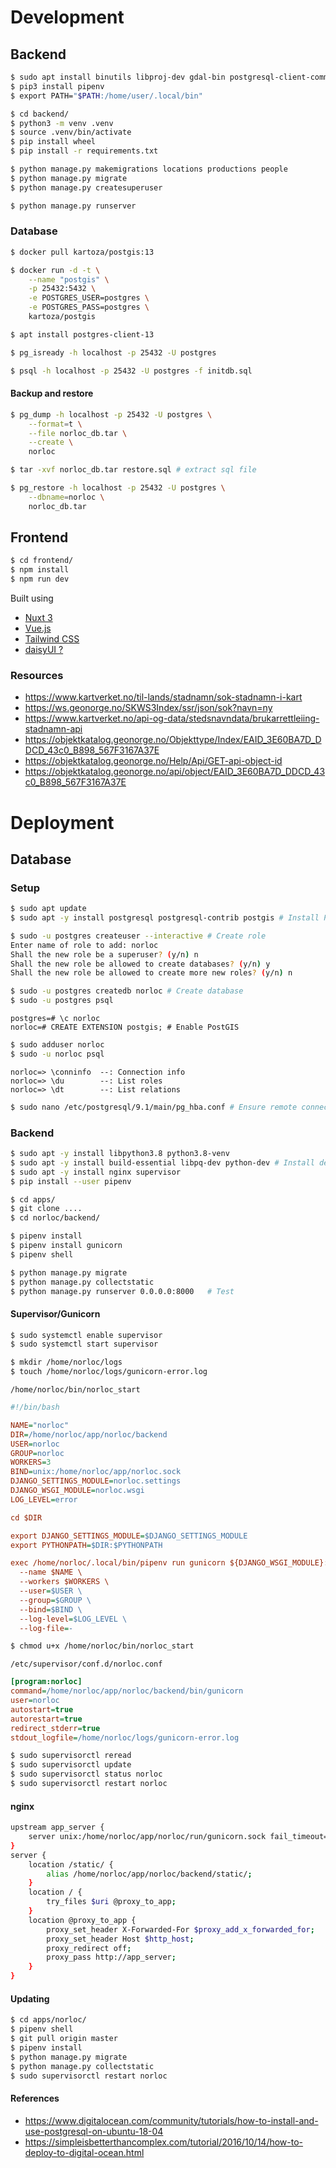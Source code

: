 # Development

## Backend

```sh
$ sudo apt install binutils libproj-dev gdal-bin postgresql-client-common
$ pip3 install pipenv
$ export PATH="$PATH:/home/user/.local/bin"
```

```sh
$ cd backend/
$ python3 -m venv .venv
$ source .venv/bin/activate
$ pip install wheel
$ pip install -r requirements.txt

$ python manage.py makemigrations locations productions people
$ python manage.py migrate
$ python manage.py createsuperuser

$ python manage.py runserver
```

### Database

```sh
$ docker pull kartoza/postgis:13

$ docker run -d -t \
    --name "postgis" \
    -p 25432:5432 \
    -e POSTGRES_USER=postgres \
    -e POSTGRES_PASS=postgres \
    kartoza/postgis

$ apt install postgres-client-13

$ pg_isready -h localhost -p 25432 -U postgres

$ psql -h localhost -p 25432 -U postgres -f initdb.sql 
```

#### Backup and restore

```sh
$ pg_dump -h localhost -p 25432 -U postgres \
    --format=t \
    --file norloc_db.tar \
    --create \
    norloc

$ tar -xvf norloc_db.tar restore.sql # extract sql file

$ pg_restore -h localhost -p 25432 -U postgres \
    --dbname=norloc \
    norloc_db.tar
```


## Frontend

```sh
$ cd frontend/
$ npm install
$ npm run dev
```

Built using
* [Nuxt 3](https://v3.nuxtjs.org/)
* [Vue.js](https://vuejs.org/)
* [Tailwind CSS](https://tailwindcss.com/)
* [daisyUI ?](https://daisyui.com/)

### Resources

* https://www.kartverket.no/til-lands/stadnamn/sok-stadnamn-i-kart
* https://ws.geonorge.no/SKWS3Index/ssr/json/sok?navn=ny
* https://www.kartverket.no/api-og-data/stedsnavndata/brukarrettleiing-stadnamn-api
* https://objektkatalog.geonorge.no/Objekttype/Index/EAID_3E60BA7D_DDCD_43c0_B898_567F3167A37E
* https://objektkatalog.geonorge.no/Help/Api/GET-api-object-id
* https://objektkatalog.geonorge.no/api/object/EAID_3E60BA7D_DDCD_43c0_B898_567F3167A37E


# Deployment

## Database

### Setup

```sh
$ sudo apt update
$ sudo apt -y install postgresql postgresql-contrib postgis # Install PostgreSQL and PostGIS

$ sudo -u postgres createuser --interactive # Create role
Enter name of role to add: norloc
Shall the new role be a superuser? (y/n) n
Shall the new role be allowed to create databases? (y/n) y
Shall the new role be allowed to create more new roles? (y/n) n

$ sudo -u postgres createdb norloc # Create database
$ sudo -u postgres psql
```
```postgres
postgres=# \c norloc
norloc=# CREATE EXTENSION postgis; # Enable PostGIS
```
```sh
$ sudo adduser norloc
$ sudo -u norloc psql
```
```postgres
norloc=> \conninfo  --: Connection info
norloc=> \du        --: List roles
norloc=> \dt        --: List relations
```
```sh
$ sudo nano /etc/postgresql/9.1/main/pg_hba.conf # Ensure remote connection is disabled (default)
```

### Backend

```sh
$ sudo apt -y install libpython3.8 python3.8-venv
$ sudo apt -y install build-essential libpq-dev python-dev # Install dependencies for using PostgresSQL
$ sudo apt -y install nginx supervisor
$ pip install --user pipenv
```
```sh
$ cd apps/
$ git clone ....
$ cd norloc/backend/

$ pipenv install
$ pipenv install gunicorn
$ pipenv shell

$ python manage.py migrate
$ python manage.py collectstatic
$ python manage.py runserver 0.0.0.0:8000   # Test
```

#### Supervisor/Gunicorn
```sh
$ sudo systemctl enable supervisor
$ sudo systemctl start supervisor

$ mkdir /home/norloc/logs
$ touch /home/norloc/logs/gunicorn-error.log
```
`/home/norloc/bin/norloc_start`
```ini
#!/bin/bash

NAME="norloc"
DIR=/home/norloc/app/norloc/backend
USER=norloc
GROUP=norloc
WORKERS=3
BIND=unix:/home/norloc/app/norloc.sock
DJANGO_SETTINGS_MODULE=norloc.settings
DJANGO_WSGI_MODULE=norloc.wsgi
LOG_LEVEL=error

cd $DIR

export DJANGO_SETTINGS_MODULE=$DJANGO_SETTINGS_MODULE
export PYTHONPATH=$DIR:$PYTHONPATH

exec /home/norloc/.local/bin/pipenv run gunicorn ${DJANGO_WSGI_MODULE}:application \
  --name $NAME \
  --workers $WORKERS \
  --user=$USER \
  --group=$GROUP \
  --bind=$BIND \
  --log-level=$LOG_LEVEL \
  --log-file=-
```
```sh
$ chmod u+x /home/norloc/bin/norloc_start
```

`/etc/supervisor/conf.d/norloc.conf`
```ini
[program:norloc]
command=/home/norloc/app/norloc/backend/bin/gunicorn
user=norloc
autostart=true
autorestart=true
redirect_stderr=true
stdout_logfile=/home/norloc/logs/gunicorn-error.log
```
```sh
$ sudo supervisorctl reread
$ sudo supervisorctl update
$ sudo supervisorctl status norloc
$ sudo supervisorctl restart norloc
```

#### nginx
```sh
upstream app_server {
    server unix:/home/norloc/app/norloc/run/gunicorn.sock fail_timeout=0;
}
server {
    location /static/ {
        alias /home/norloc/app/norloc/backend/static/;
    }
    location / {
        try_files $uri @proxy_to_app;
    }
    location @proxy_to_app {
        proxy_set_header X-Forwarded-For $proxy_add_x_forwarded_for;
        proxy_set_header Host $http_host;
        proxy_redirect off;
        proxy_pass http://app_server;
    }
}
```

#### Updating
```sh
$ cd apps/norloc/
$ pipenv shell
$ git pull origin master
$ pipenv install
$ python manage.py migrate
$ python manage.py collectstatic
$ sudo supervisorctl restart norloc
```

#### References

* https://www.digitalocean.com/community/tutorials/how-to-install-and-use-postgresql-on-ubuntu-18-04
* https://simpleisbetterthancomplex.com/tutorial/2016/10/14/how-to-deploy-to-digital-ocean.html